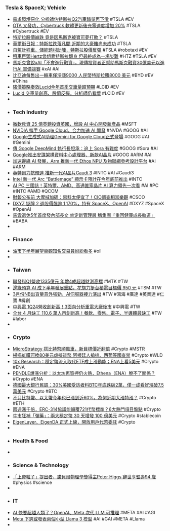 ### Tesla & SpaceX; Vehicle
- [需求環境惡化 分析師估特斯拉Q2汽車銷量再下滑](https://news.cnyes.com/news/id/5518549) #TSLA #EV
- [OTA 又發功，Cybertruck 軟體更新後充電速度增加 20%](https://technews.tw/2024/04/10/tesla-cybertruck-20-percent-range-increase-ota/) #TSLA #Cybertruck #EV
- [特斯拉股價崩跌 竟是因馬斯克被寶可夢打敗？](https://www.wealth.com.tw/articles/cad0ba2e-b118-482b-9410-62de9eac1736) #TSLA
- [華爾街日報：特斯拉跌落凡間 近期的大豪賭尚未成功](https://news.cnyes.com/news/id/5519304) #TSLA
- [自駕計程車、儲能題材助陣，特斯拉股價反彈](https://finance.technews.tw/2024/04/10/teslas-stock-removed-from-bairds-bearish-list-with-analysts-bullish-on-robotaxis-and-energy/) #TSLA #robotaxi #EV
- [租車巨頭Hertz曾想靠特斯拉翻身 但最終成為一場災難](https://news.cnyes.com/news/id/5519302) #HTZ #TSLA #EV
- [馬斯克曾說xAI「不會進行融資」，現傳投資者正幫助馬斯克融資30億美元以進行AI 軍備競賽](https://www.techbang.com/posts/114389-investors-are-rumored-to-be-helping-musk-raise-3-billion-to) #xAI #AI
- [比亞迪每售出一輛車僅淨賺9000 人民幣特斯拉賺8000 美元](https://www.newmobilelife.com/2024/04/10/byd-earn-9000-rmb-per-car/) #BYD #EV #China
- [降價策略奏效Lucid今年首季交車量超預期](https://news.cnyes.com/news/id/5518469) #LCID #EV
- [Lucid 交車量創高、股價反彈，分析師仍看壞](https://finance.technews.tw/2024/04/10/lucid-stock-price-2/) #LCID #EV
-
- ### Tech Industry
- [微軟斥資 25 億英鎊投資英國，增設 AI 中心開發新產品](https://finance.technews.tw/2024/04/09/new-microsoft-ai-hub-in-london/) #MSFT
- [NVIDIA 攜手 Google Cloud，合力加速 AI 開發](https://technews.tw/2024/04/10/nvidia-google-cloud-ai/) #NVDA #GOOG #AI
- [Google生成式AI助理Gemini for Google Cloud正式登場](https://www.ithome.com.tw/news/162219) #GOOG #AI #Gemini
- [傳 Google DeepMind 執行長坦承：追上 Sora 有難度](https://technews.tw/2024/04/10/googles-demis-hassabis-chafes-under-new-ai-push/) #GOOG #Sora #AI
- [Google推出安謀架構資料中心處理器、新款AI晶片](https://news.cnyes.com/news/id/5518357) #GOOG #ARM #AI
- [加速邊緣 AI 發展，Arm 推新一代 Ethos NPU 及物聯網參考設計平台](https://technews.tw/2024/04/10/arm-ethos-u85-npu/) #AI #ARM
- [英特爾力抗輝達 推新一代AI晶片Gaudi 3](https://news.cnyes.com/news/id/5518522) #INTC #AI #Gaudi3
- [Intel 新一代 Arc “Battlemage” 顯示卡預計在今年底前推出](https://www.kocpc.com.tw/archives/542155) #INTC
- [AI PC 三國誌！英特爾、AMD、高通誰家晶片 AI 算力領先一次看](https://technews.tw/2024/04/10/intel-lunar-lake-ai-computing-power-leads/) #AI #PC #INTC #AMD #QCOM
- [財報公布前 大摩喊加碼：思科太便宜了！CIO調查相當樂觀](https://news.cnyes.com/news/id/5518625) #CSCO
- [DXYZ 掛牌 2 週股價飆逾 1,170%，持有 SpaceX、OpenAI](https://finance.technews.tw/2024/04/10/destiny-tech100/) #DXYZ #SpaceX #OpenAI
- [馬雲退休5年首度發內部長文 肯定新管理層 稱集團「重回健康成長軌道」](https://news.cnyes.com/news/id/5519306) #BABA
-
- ### Finance
- [油市下半年展望樂觀知名交易員紛紛看多](https://news.cnyes.com/news/id/5518607) #oil
-
- ### Taiwan
- [聯發科Q1營收1335億元 年增4成超越財測高標](https://news.cnyes.com/news/id/5520361) #MTK #TW
- [邊緣預算 AI 成下半年發展重點，花旗力挺台積電目標價 950 元](https://finance.technews.tw/2024/04/10/citigroup-backs-tsmc/) #TSM #TW
- [3月份NB出貨量意外強勁，AI伺服器接力演出](https://uanalyze.com.tw/articles/166635030) #TW #鴻海 #廣達 #英業達 #仁寶 #緯創
- [中興電 1Q24營收創新高！3面向分析重電大廠後市](https://news.cnyes.com/news/id/5519173) #中興電 #TW
- [全台 4 月缺工 110.6 萬人再創新高！餐飲、零售、電子、半導體最缺工](https://finance.technews.tw/2024/04/10/job-shortage/) #TW #labor
-
- ### Crypto
- [MicroStrategy 搭比特幣順風車，新目標價近翻倍](https://finance.technews.tw/2024/04/09/microstrategy-price-target-1875/) #Crypto #MSTR
- [掃描虹膜可換80美元虛擬貨幣 阿根廷人搶排、西葡等國查禁](https://news.pts.org.tw/article/689507) #Crypto #WLD
- [10x Research：穩定幣流入取代ETF成上漲動能；ENA上看5美元](https://abmedia.io/forget-etfs-follow-this-data-point) #Crypto #ENA
- [PENDLE爆漲分析：以太坊再質押仍火熱，Ethena（ENA）脫不了關係？](https://www.blocktempo.com/pendle-surges-on-ethereums-restaking-boom/) #Crypto #ENA
- [德國最大銀行民調：30%美國受訪者料BTC年底跌破2萬，僅一成看好漲破7.5萬美元](https://www.blocktempo.com/a-third-expect-bitcoin-price-fall/) #Crypto #BTC
- [不只比特幣、以太幣今年也已漲到近60%，為何近期大漲特漲？](https://www.techbang.com/posts/114410-it-has-risen-by-nearly-60-this-year-why-has-ether-risen) #Crypto #ETH
- [兩週漲千倍，ERC-314協議能顛覆721代幣標準？6大熱門項目盤點](https://www.blocktempo.com/what-is-the-erc314-protocol/) #Crypto
- [牛市狂補「彈藥」：兩大穩定幣 30 天增發 100 億美元](https://blockcast.it/2024/04/09/rapidly-expanding-stablecoin-supply-shows-that-fiat-money-is-being-moved-into-crypto/) #Crypto #stablecoin
- [EigenLayer、EigenDA 正式上線，開放用戶代幣委託](https://abmedia.io/eigenlayer-and-eigenda-are-launched) #Crypto
-
- ### Health & Food
-
- ### Science & Technology
- [「上帝粒子」提出者，諾貝爾物理學獎得主Peter Higgs 辭世享耆壽94 歲](https://www.inside.com.tw/article/34707-peter-higgs-higgs-boson-god-particle-dies) #physics #science
-
- ### IT
- [AI 快要超越人類了？OpenAI、Meta 次代 LLM 可推理](https://technews.tw/2024/04/10/openai-meta-next-generation-llm-can-perform-inference/) #META #AI #AGI
- [Meta 下週或發表兩個小型 Llama 3 模型](https://technews.tw/2024/04/10/meta-may-be-releasing-two-smaller-llama-3-models/) #AI #GAI #META #Llama
-